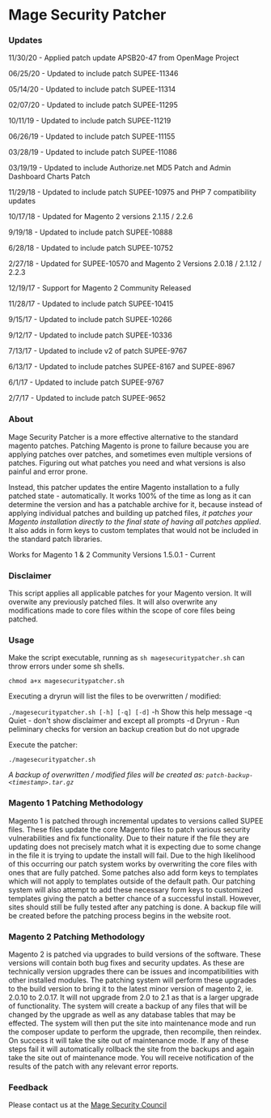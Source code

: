 # Mage Security Patcher

### Updates

11/30/20 - Applied patch update APSB20-47 from OpenMage Project

06/25/20 - Updated to include patch SUPEE-11346

05/14/20 - Updated to include patch SUPEE-11314

02/07/20 - Updated to include patch SUPEE-11295

10/11/19 - Updated to include patch SUPEE-11219

06/26/19 - Updated to include patch SUPEE-11155

03/28/19 - Updated to include patch SUPEE-11086

03/19/19 - Updated to include Authorize.net MD5 Patch and Admin Dashboard Charts Patch

11/29/18 - Updated to include patch SUPEE-10975 and PHP 7 compatibility updates

10/17/18 - Updated for Magento 2 versions 2.1.15 / 2.2.6

9/19/18 - Updated to include patch SUPEE-10888

6/28/18 - Updated to include patch SUPEE-10752

2/27/18 - Updated for SUPEE-10570 and Magento 2 Versions 2.0.18 / 2.1.12 / 2.2.3

12/19/17 - Support for Magento 2 Community Released

11/28/17 - Updated to include patch SUPEE-10415

9/15/17 - Updated to include patch SUPEE-10266

9/12/17 - Updated to include patch SUPEE-10336

7/13/17 - Updated to include v2 of patch SUPEE-9767

6/13/17 - Updated to include patches SUPEE-8167 and SUPEE-8967

6/1/17 - Updated to include patch SUPEE-9767

2/7/17 - Updated to include patch SUPEE-9652

### About
Mage Security Patcher is a more effective alternative to the standard magento patches. Patching Magento is prone to failure because you are applying patches over patches, and sometimes even multiple versions of patches.  Figuring out what patches you need and what versions is also painful and error prone.

Instead, this patcher updates the entire Magento installation to a fully patched state - automatically.  It works 100% of the time as long as it can determine the version and has a patchable archive for it, because instead of applying individual patches and building up patched files, *it patches your Magento installation directly to the final state of having all patches applied*. It also adds in form keys to custom templates that would not be included in the standard patch libraries.

Works for Magento 1 & 2 Community Versions 1.5.0.1 - Current

### Disclaimer
This script applies all applicable patches for your Magento version. It will overwite any previously patched files.  It will also overwrite any modifications made to core files within the scope of core files being patched.

### Usage

Make the script executable, running as `sh magesecuritypatcher.sh` can throw errors under some sh shells.

```
chmod a+x magesecuritypatcher.sh
```

Executing a dryrun will list the files to be overwritten / modified:

`./magesecuritypatcher.sh [-h] [-q] [-d]`
  -h  Show this help message
  -q  Quiet - don't show disclaimer and except all prompts
  -d  Dryrun - Run peliminary checks for version an backup creation but do not upgrade

Execute the patcher:

```
./magesecuritypatcher.sh
```

*A backup of overwritten / modified files will be created as:
`patch-backup-<timestamp>.tar.gz`*

### Magento 1 Patching Methodology

Magento 1 is patched through incremental updates to versions called SUPEE files. These files update the core Magento files to patch various security vulnerabilities and fix functionality. Due to their nature if the file they are updating does not precisely match what it is expecting due to some change in the file it is trying to update the install will fail. Due to the high likelihood of this occurring our patch system works by overwriting the core files with ones that are fully patched. Some patches also add form keys to templates which will not apply to templates outside of the default path. Our patching system will also attempt to add these necessary form keys to customized templates giving the patch a better chance of a successful install. However, sites should still be fully tested after any patching is done. A backup file will be created before the patching process begins in the website root.

### Magento 2 Patching Methodology

Magento 2 is patched via upgrades to build versions of the software. These versions will contain both bug fixes and security updates. As these are technically version upgrades there can be issues and incompatibilities with other installed modules. The patching system will perform these upgrades to the build version to bring it to the latest minor version of magento 2, ie. 2.0.10 to 2.0.17. It will not upgrade from 2.0 to 2.1 as that is a larger upgrade of functionality. The system will create a backup of any files that will be changed by the upgrade as well as any database tables that may be effected. The system will then put the site into maintenance mode and run the composer update to perform the upgrade, then recompile, then reindex. On success it will take the site out of maintenance mode. If any of these steps fail it will automatically rollback the site from the backups and again take the site out of maintenance mode. You will receive notification of the results of the patch with any relevant error reports.

### Feedback
Please contact us at the [Mage Security Council](https://magesec.org/contact)

